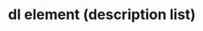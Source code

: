 ---
{
  "title": "dl element (description list)",
  "description": "Description list element. See the related [`dt` element](/tech/html/dt_element) and the [`dd` element](/tech/html/dd_element) for more information.",
  "category": "html",
  "keywords": "dl element (description list)",
  "last_test_date": "2018-09-05",
  "test_results_url": "https://a11ysupport.io/tech/html/dl_element",
  "test_url": "https://a11ysupport.io/tech/html/dl_element",
  "notes": "The `dl` element and its associated `dt` and `dd` elements have poor to non-existent support. If it is critically important to convey relationships between terms and descriptions and the values of the two can be confused with each other (think a matching list of colors such as \"red: blue\", consider another approach such as a table or headings. It is often possible for a user to determine which text is a key and which text is a value just based upon the text alone. If this is the case for your implementation, it might be fine to use a `dl` element and hope for better support in the future.",
  "notes_by_num": {
    "1": "Didn't convey its role",
    "2": "Didn't convey the boundaries of the element",
    "3": "Didn't convey the number of items in the list",
    "4": "HTML basic description list test: Conveyed as a list, but not a description list.",
    "5": "HTML description list with wrapped groups test: Conveyed as a list, but not a description list."
  },
  "stats": {
    "jaws": {
      "chrome": {
        "92": "y"
      },
      "edge": {
        "92": "y"
      },
      "ie": {
        "11.134": "y"
      },
      "firefox": {
        "80": "y"
      }
    },
    "narrator": {
      "edge": {
        "85": "n #1 #2 #3"
      }
    },
    "nvda": {
      "chrome": {
        "92": "a #4 #5"
      },
      "edge": {
        "92": "a"
      },
      "firefox": {
        "80": "a #4 #5"
      }
    },
    "orca": {
      "firefox": {
        "80": "n #1 #2 #3"
      }
    },
    "talkback": {
      "and_chr": {
        "85": "n #1 #2 #3"
      }
    },
    "vo_ios": {
      "ios_saf": {
        "14": "a #3"
      }
    },
    "vo_macos": {
      "safari": {
        "14.0": "y"
      }
    }
  },
  "links": {
    "NVDA issue": "https://github.com/nvaccess/nvda/issues/3858",
    "JAWS issue": "https://github.com/FreedomScientific/VFO-standards-support/issues/157",
    "WHATWG HTML spec for description lists": "https://html.spec.whatwg.org/#the-dl-element",
    "HTML AAM for the dl element": "https://w3c.github.io/html-aam/#el-dl"
  }
}
---
